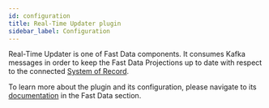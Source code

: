 ```yaml
---
id: configuration
title: Real-Time Updater plugin
sidebar_label: Configuration
---
```


<!--
WARNING: this file was automatically generated by Mia-Platform Doc Aggregator.
DO NOT MODIFY IT BY HAND.
Instead, modify the source file and run the aggregator to regenerate this file.
-->

Real-Time Updater is one of Fast Data components. It consumes Kafka messages in order to keep the Fast Data Projections up to date with respect to the connected [System of Record](../../fast_data/the_basics.md#system-of-records-sor).

To learn more about the plugin and its configuration, please navigate to its [documentation](../../fast_data/realtime_updater) in the Fast Data section.
